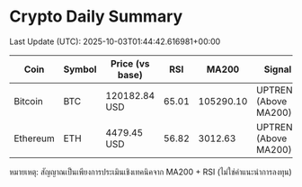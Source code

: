# Crypto Daily Summary

Last Update (UTC): 2025-10-03T01:44:42.616981+00:00

| Coin | Symbol | Price (vs base) | RSI | MA200 | Signal |
|------|--------|------------------|-----|-------|--------|
| Bitcoin | BTC | 120182.84 USD | 65.01 | 105290.10 | UPTREND (Above MA200) |
| Ethereum | ETH | 4479.45 USD | 56.82 | 3012.63 | UPTREND (Above MA200) |

หมายเหตุ: สัญญาณเป็นเพียงการประเมินเชิงเทคนิคจาก MA200 + RSI (ไม่ใช่คำแนะนำการลงทุน)